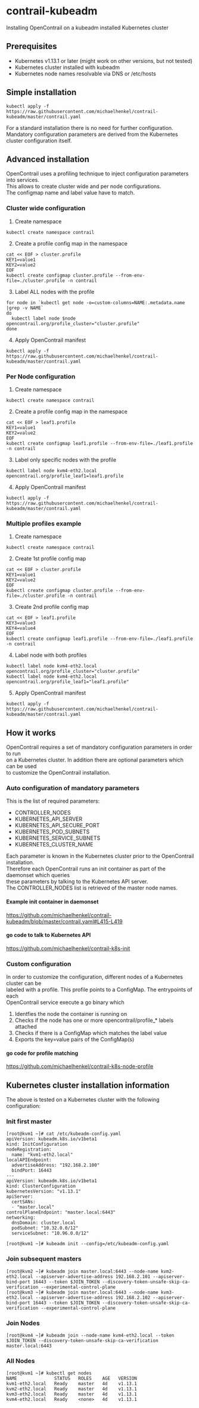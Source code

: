 # contrail-kubeadm
Installing OpenContrail on a kubeadm installed Kubernetes cluster    
## Prerequisites
- Kubernetes v1.13.1 or later (might work on other versions, but not tested)
- Kubernetes cluster installed with kubeadm
- Kubernetes node names resolvable via DNS or /etc/hosts
## Simple installation 
```
kubectl apply -f https://raw.githubusercontent.com/michaelhenkel/contrail-kubeadm/master/contrail.yaml
```
For a standard installation there is no need for further configuration.    
Mandatory configuration parameters are derived from the Kubernetes cluster configuration itself.    
## Advanced installation
OpenContrail uses a profiling technique to inject configuration parameters into services.    
This allows to create cluster wide and per node configurations.    
The configmap name and label value have to match.    
### Cluster wide configuration
1. Create namespace
```
kubectl create namespace contrail
```
2. Create a profile config map in the namespace
```
cat << EOF > cluster.profile
KEY1=value1
KEY2=value2
EOF
kubectl create configmap cluster.profile --from-env-file=./cluster.profile -n contrail
```
3. Label ALL nodes with the profile
```
for node in `kubectl get node -o=custom-columns=NAME:.metadata.name |grep -v NAME`
do
  kubectl label node $node opencontrail.org/profile_cluster="cluster.profile"
done
```
4. Apply OpenContrail manifest
```
kubectl apply -f https://raw.githubusercontent.com/michaelhenkel/contrail-kubeadm/master/contrail.yaml
```
### Per Node configuration
1. Create namespace
```
kubectl create namespace contrail
```
2. Create a profile config map in the namespace
```
cat << EOF > leaf1.profile
KEY1=value1
KEY2=value2
EOF
kubectl create configmap leaf1.profile --from-env-file=./leaf1.profile -n contrail
```
3. Label only specific nodes with the profile
```
kubectl label node kvm4-eth2.local opencontrail.org/profile_leaf1=leaf1.profile
```
4. Apply OpenContrail manifest
```
kubectl apply -f https://raw.githubusercontent.com/michaelhenkel/contrail-kubeadm/master/contrail.yaml
```
### Multiple profiles example
1. Create namespace
```
kubectl create namespace contrail
```
2. Create 1st profile config map
```
cat << EOF > cluster.profile
KEY1=value1
KEY2=value2
EOF
kubectl create configmap cluster.profile --from-env-file=./cluster.profile -n contrail
```
3. Create 2nd profile config map
```
cat << EOF > leaf1.profile
KEY3=value3
KEY4=value4
EOF
kubectl create configmap leaf1.profile --from-env-file=./leaf1.profile -n contrail
```
4. Label node with both profiles
```
kubectl label node kvm4-eth2.local opencontrail.org/profile_cluster="cluster.profile"
kubectl label node kvm4-eth2.local opencontrail.org/profile_leaf1="leaf1.profile"
```
5. Apply OpenContrail manifest
```
kubectl apply -f https://raw.githubusercontent.com/michaelhenkel/contrail-kubeadm/master/contrail.yaml
```
## How it works
OpenContrail requires a set of mandatory configuration parameters in order to run    
on a Kubernetes cluster. In addition there are optional parameters which can be used   
to customize the OpenContrail installation.    
### Auto configuration of mandatory parameters
This is the list of required parameters:    
- CONTROLLER_NODES
- KUBERNETES_API_SERVER
- KUBERNETES_API_SECURE_PORT
- KUBERNETES_POD_SUBNETS
- KUBERNETES_SERVICE_SUBNETS
- KUBERNETES_CLUSTER_NAME

Each parameter is known in the Kubernetes cluster prior to the OpenContrail installation.    
Therefore each OpenContrail runs an init container as part of the daemonset which queries    
these parameters by talking to the Kubernetes API server.    
The CONTROLLER_NODES list is retrieved of the master node names.    

#### Example init container in daemonset
https://github.com/michaelhenkel/contrail-kubeadm/blob/master/contrail.yaml#L415-L419    

#### go code to talk to Kubernetes API
https://github.com/michaelhenkel/contrail-k8s-init    

### Custom configuration
In order to customize the configuration, different nodes of a Kubernetes cluster can be    
labeled with a profile. This profile points to a ConfigMap. The entrypoints of each    
OpenContrail service execute a go binary which    
1. Identfies the node the container is running on
2. Checks if the node has one or more opencontrail/profile_* labels attached
3. Checks if there is a ConfigMap which matches the label value
4. Exports the key=value pairs of the ConfigMap(s)

#### go code for profile matching
https://github.com/michaelhenkel/contrail-k8s-node-profile    

## Kubernetes cluster installation information
The above is tested on a Kubernetes cluster with the following configuration:    
### Init first master
```
[root@kvm1 ~]# cat /etc/kubeadm-config.yaml
apiVersion: kubeadm.k8s.io/v1beta1
kind: InitConfiguration
nodeRegistration:
  name: "kvm1-eth2.local"
localAPIEndpoint:
  advertiseAddress: "192.168.2.100"
  bindPort: 16443
---
apiVersion: kubeadm.k8s.io/v1beta1
kind: ClusterConfiguration
kubernetesVersion: "v1.13.1"
apiServer:
  certSANs:
  - "master.local"
controlPlaneEndpoint: "master.local:6443"
networking:
  dnsDomain: cluster.local
  podSubnet: "10.32.0.0/12"
  serviceSubnet: "10.96.0.0/12"

[root@kvm1 ~]# kubeadm init --config=/etc/kubeadm-config.yaml
```
### Join subsequent masters
```
[root@kvm2 ~]# kubeadm join master.local:6443 --node-name kvm2-eth2.local --apiserver-advertise-address 192.168.2.101 --apiserver-bind-port 16443 --token $JOIN_TOKEN --discovery-token-unsafe-skip-ca-verification --experimental-control-plane
[root@kvm3 ~]# kubeadm join master.local:6443 --node-name kvm3-eth2.local --apiserver-advertise-address 192.168.2.102 --apiserver-bind-port 16443 --token $JOIN_TOKEN --discovery-token-unsafe-skip-ca-verification --experimental-control-plane
```
### Join Nodes
```
[root@kvm4 ~]# kubeadm join --node-name kvm4-eth2.local --token $JOIN_TOKEN --discovery-token-unsafe-skip-ca-verification master.local:6443
```
### All Nodes
```
[root@kvm1 ~]# kubectl get nodes
NAME              STATUS   ROLES    AGE   VERSION
kvm1-eth2.local   Ready    master   4d    v1.13.1
kvm2-eth2.local   Ready    master   4d    v1.13.1
kvm3-eth2.local   Ready    master   4d    v1.13.1
kvm4-eth2.local   Ready    <none>   4d    v1.13.1
```
